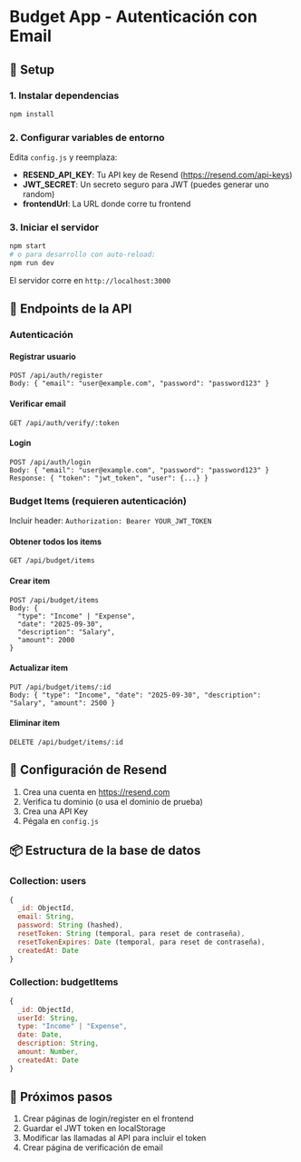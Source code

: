 # Budget App - Autenticación con Email

## 🚀 Setup

### 1. Instalar dependencias
```bash
npm install
```

### 2. Configurar variables de entorno

Edita `config.js` y reemplaza:

- **RESEND_API_KEY**: Tu API key de Resend (https://resend.com/api-keys)
- **JWT_SECRET**: Un secreto seguro para JWT (puedes generar uno random)
- **frontendUrl**: La URL donde corre tu frontend

### 3. Iniciar el servidor
```bash
npm start
# o para desarrollo con auto-reload:
npm run dev
```

El servidor corre en `http://localhost:3000`

## 📝 Endpoints de la API

### Autenticación

#### Registrar usuario
```
POST /api/auth/register
Body: { "email": "user@example.com", "password": "password123" }
```

#### Verificar email
```
GET /api/auth/verify/:token
```

#### Login
```
POST /api/auth/login
Body: { "email": "user@example.com", "password": "password123" }
Response: { "token": "jwt_token", "user": {...} }
```

### Budget Items (requieren autenticación)

Incluir header: `Authorization: Bearer YOUR_JWT_TOKEN`

#### Obtener todos los items
```
GET /api/budget/items
```

#### Crear item
```
POST /api/budget/items
Body: {
  "type": "Income" | "Expense",
  "date": "2025-09-30",
  "description": "Salary",
  "amount": 2000
}
```

#### Actualizar item
```
PUT /api/budget/items/:id
Body: { "type": "Income", "date": "2025-09-30", "description": "Salary", "amount": 2500 }
```

#### Eliminar item
```
DELETE /api/budget/items/:id
```

## 🔐 Configuración de Resend

1. Crea una cuenta en https://resend.com
2. Verifica tu dominio (o usa el dominio de prueba)
3. Crea una API Key
4. Pégala en `config.js`

## 📦 Estructura de la base de datos

### Collection: users
```javascript
{
  _id: ObjectId,
  email: String,
  password: String (hashed),
  resetToken: String (temporal, para reset de contraseña),
  resetTokenExpires: Date (temporal, para reset de contraseña),
  createdAt: Date
}
```

### Collection: budgetItems
```javascript
{
  _id: ObjectId,
  userId: String,
  type: "Income" | "Expense",
  date: Date,
  description: String,
  amount: Number,
  createdAt: Date
}
```

## 🎯 Próximos pasos

1. Crear páginas de login/register en el frontend
2. Guardar el JWT token en localStorage
3. Modificar las llamadas al API para incluir el token
4. Crear página de verificación de email

